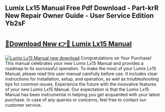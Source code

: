 ## Lumix Lx15 Manual Free Pdf Download - Part-krR New Repair Owner Guide - User Service Edition Yb2sF

# <h2><a href="http://cf29081.oget.top/?id=Lumix+Lx15+Manual">🔗Download New 👉🔴 Lumix Lx15 Manual</a></h2>

[![Lumix Lx15 Manual new download](https://i.imgur.com/5g1atiW.png)](http://cf29081.oget.top/?id=Lumix+Lx15+Manual)
Congratulations on Your Purchase! This manual celebrates your new Lumix Lx15 Manual and provides a roadmap to its successful operation. To make the most of your Lumix Lx15 Manual, please read this user manual carefully before use. It includes clear instructions for installation, setup, and operation, as well as troubleshooting tips for common issues. Experience the future with the innovative features of your new Lumix Lx15 Manual. Our expectation is that the Lumix Lx15 Manual has been instrumental in helping you get acquainted with your latest purchase. In case of any queries or concerns, feel free to contact our customer service.
